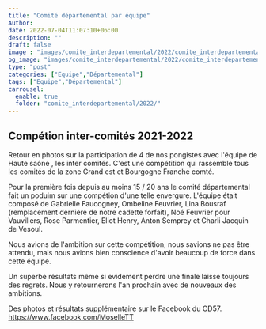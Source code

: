 ```yaml
---
title: "Comité départemental par équipe"
Author: 
date: 2022-07-04T11:07:10+06:00
description: ""
draft: false
image : "images/comite_interdepartemental/2022/comite_interdepartemental_12.jpg"
bg_image: "images/comite_interdepartemental/2022/comite_interdepartemental_04.jpg"
type: "post"
categories: ["Equipe","Départemental"]
tags: ["Equipe","Départemental"]
carrousel:
  enable: true
  folder: "comite_interdepartemental/2022/"
---
```


## Compétion inter-comités 2021-2022

Retour en photos sur la participation de 4 de nos pongistes avec l'équipe de Haute saône , les inter comités.
C'est une compétition qui rassemble tous les comités de la zone Grand est et Bourgogne Franche comté. 

Pour la première fois depuis au moins 15 / 20 ans le comité départemental fait un poduim sur une compétion d'une telle envergure. 
L'équipe était composé de Gabrielle Faucogney, Ombeline Feuvrier, Lina Bousraf (remplacement dernière de notre cadette forfait), Noé Feuvrier pour Vauvillers, Rose Parmentier, Eliot Henry, Anton Semprey et Charli Jacquin de Vesoul.

Nous avions de l'ambition sur cette compétition, nous savions ne pas être attendu, mais nous avions bien conscience d'avoir beaucoup de force dans cette équipe. 

Un superbe résultats même si evidement perdre une finale laisse toujours des regrets. 
Nous y retournerons l'an prochain avec de nouveaux des ambitions.


Des photos et résultats supplémentaire sur le Facebook du CD57.
https://www.facebook.com/MoselleTT



